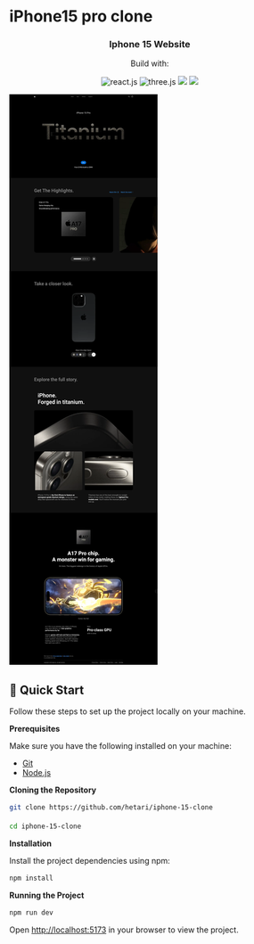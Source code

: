 # iPhone15 pro clone

<div align="center">
  <h3 align="center">Iphone 15 Website</h3>
  <p>Build with:</p>
  <div>
    <img src="https://img.shields.io/badge/Vue.js-35495E?style=for-the-badge&logo=vuedotjs&logoColor=4FC08D" alt="react.js" />
    <img src="https://img.shields.io/badge/-Three_JS-black?style=for-the-badge&logoColor=white&logo=threedotjs&color=000000" alt="three.js" />
    <img src="https://img.shields.io/badge/-GSAP-green?style=for-the-badge&logo=GreenSock&logoColor=black" />
    <img src="https://img.shields.io/badge/-TypeScript-3178C6?logo=TypeScript&logoColor=FFF&style=for-the-badge" />

  </div>
</div>

![website](./public/design/full-screenshot.webp)

## 🤸 Quick Start

Follow these steps to set up the project locally on your machine.

**Prerequisites**

Make sure you have the following installed on your machine:

- [Git](https://git-scm.com/)
- [Node.js](https://nodejs.org/en)

**Cloning the Repository**

```bash
git clone https://github.com/hetari/iphone-15-clone

cd iphone-15-clone
```

**Installation**

Install the project dependencies using npm:

```bash
npm install
```

**Running the Project**

```bash
npm run dev
```

Open [http://localhost:5173](http://localhost:5173) in your browser to view the project.
